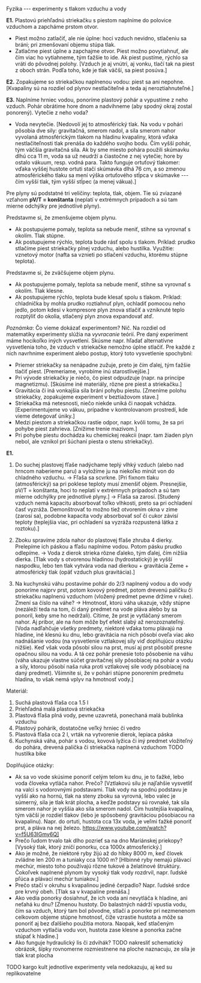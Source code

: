 Fyzika --- experimenty s tlakom vzduchu a vody

**E1.** Plastovú priehľadnú striekačku s piestom naplníme do polovice vzduchom a zapcháme prstom otvor.
* Piest možno zatlačiť, ale nie úplne: hoci vzduch nevidno, stlačeniu sa bráni; pri zmenšovaní objemu stúpa tlak.
* Zatlačme piest úplne a zapchajme otvor. Piest možno povytiahnuť, ale čím viac ho vytiahneme, tým ťažšie to ide.
Ak piest pustíme, rýchlo sa vráti do pôvodnej polohy.
[Vzduch je aj vnútri, aj vonku, tlačí tak na piest z oboch strán. Podľa toho, kde je tlak väčší, sa piest posúva.]

**E2.** Zopakujeme so striekačkou naplnenou vodou: piest sa ani nepohne.
[Kvapaliny sú na rozdiel od plynov nestlačiteľné a teda aj neroztiahnuteľné.]

**E3.** Naplníme hrniec vodou, ponoríme plastový pohár a vypustíme z neho vzduch. Pohár obrátime hore dnom a nadvihneme (aby spodný okraj zostal ponorený). Vytečie z neho voda?
* Voda nevytečie. [Nedovolí jej to atmosférický tlak. Na vodu v pohári pôsobia dve sily: gravitačná, smerom nadol, a sila smerom nahor vyvolaná atmosférickým tlakom na hladinu kvapaliny, ktorá vďaka nestlačiteľnosti tlak prenáša do každého svojho bodu. Čím vyšší pohár, tým väčšia gravitačná sila. Ak by sme miesto pohára použili skúmavku dlhú cca 11 m, voda sa už neudrží a čiastočne z nej vytečie; hore by ostalo vákuum, resp. vodná para. Takto funguje ortuťový tlakomer: vďaka vyššej hustote ortuti stačí skúmavka dlhá 76 cm, a so zmenou atmosférického tlaku sa mení výška ortuťového stĺpca v skúmavke --- čím vyšší tlak, tým vyšší stĺpec (a menej vákua).]



Pre plyny sú podstatné tri veličiny: teplota, tlak, objem. Tie sú zviazané vzťahom **pV/T = konštanta**
(neplatí v extrémnych prípadoch a sú tam mierne odchýlky pre jednotlivé plyny).

Predstavme si, že zmenšujeme objem plynu.
* Ak postupujeme pomaly, teplota sa nebude meniť, stihne sa vyrovnať s okolím. Tlak stúpne.
* Ak postupujeme rýchlo, teplota bude rásť spolu s tlakom. Príklad: prudko stlačíme piest striekačky plnej vzduchu, alebo hustilka.
Využitie: vznetový motor (nafta sa vznieti po stlačení vzduchu, ktorému stúpne teplota).

Predstavme si, že zväčšujeme objem plynu.
* Ak postupujeme pomaly, teplota sa nebude meniť, stihne sa vyrovnať s okolím. Tlak klesne.
* Ak postupujeme rýchlo, teplota bude klesať spolu s tlakom. Príklad: chladnička by mohla prudko roztiahnuť plyn, ochladiť pomocou neho jedlo, potom kdesi v kompresore plyn znova stlačiť a vzniknuté teplo rozptýliť do okolia, stlačený plyn znova expandovať atď.

_Poznámka_: Čo vieme dokázať experimentom? Nič. Na rozdiel od matematiky experimenty slúžia na *vyvracanie* teórií. Pre daný experiment máme hocikoľko iných vysvetlení. Skúsme napr. hľadať alternatívne vysvetlenia toho, že vzduch v striekačke nemožno úplne stlačiť. Pre každé z nich navrhnime experiment alebo postup, ktorý toto vysvetlenie spochybní:
* Priemer striekačky sa nenápadne zužuje, preto je čím ďalej, tým ťažšie tlačiť piest. [Premeriame, vyrobíme inú starostlivejšie.]
* Pri vývode striekačky je niečo, čo piest odpudzuje (napr. na princípe magnetizmu). [Skúsime iné materiály, rôzne pre piest a striekačku.]
* Gravitácia či iná vonkajšia sila bráni pohybu piestu. [Zmeníme polohu striekačky, zopakujeme experiment v beztiažovom stave.]
* Striekačka má netesnosti, niečo niekde uniká či naopak vchádza. [Experimentujeme vo vákuu, prípadne v kontrolovanom prostredí, kde vieme detegovať úniky.]
* Medzi piestom a striekačkou rastie odpor, napr. kvôli tomu, že sa pri pohybe piest zahrieva. [Znížime trenie mazivom.]
* Pri pohybe piestu dochádza ku chemickej reakcii (napr. tam žiaden plyn nebol, ale vznikol pri šúchaní piesta o stenu striekačky).


**E1.**
1. Do suchej plastovej fľaše nadýchame teplý vlhký vzduch (alebo nad hrncom naberieme paru) a vyložíme ju na niekoľko minút von do chladného vzduchu.
-> Fľaša sa scvrkne. [Pri fixnom tlaku (atmosférický) sa pri poklese teploty musí zmenšiť objem. Presnejšie, pV/T = konštanta, hoci to neplatí v extrémnych prípadoch a sú tam mierne odchýlky pre jednotlivé plyny.]
-> Fľaša sa zarosí. [Studený vzduch nemá kapacitu absorbovať toľko vlhkosti, preto sa pri ochladení časť vyzráža. Demonštrovať to možno tiež otvorením okna v zime (zarosí sa), podobne kapacita vody absorbovať soľ či cukor závisí teploty (teplejšia viac, pri ochladení sa vyzráža rozpustená látka z roztoku).]


5. Zboku spravíme zdola nahor do plastovej fľaše zhruba 4 dierky. Prelepíme ich páskou a fľašu naplníme vodou. Potom pásku prudko odlepíme.
-> Voda z dierok strieka rôzne ďaleko, tým ďalej, čím nižšia dierka. [Tlak vody s otvorenou hladinou (hydrostatický) je vyšší naspodku, lebo ten tlak vytvára voda nad dierkou + gravitácia Zeme + atmosférický tlak (opäť vzduch plus gravitácia).]

6. Na kuchynskú váhu postavíme pohár do 2/3 naplnený vodou a do vody ponoríme najprv prst, potom kovový predmet, potom drevenú paličku či striekačku naplnenú vzduchom (vložený predmet pevne držíme v ruke). Zmení sa číslo na váhe?
-> Hmotnosť, ktorú váha ukazuje, vždy stúpne (nezáleží teda na tom, či daný predmet na vode pláva alebo by sa ponoril, keby sme ho nedržali). Cítime, že prst je vytláčaný smerom nahor. Aj príbor, ale na ňom môže byť efekt slabý až nerozoznateľný. [Voda nadľahčuje všetky predmety, niektoré vďaka tomu plávajú na hladine, iné klesnú ku dnu, lebo gravitácia na nich pôsobí oveľa viac ako nadnášanie vodou (na vysvetlenie vztlakovej sily viď doplňujúcu otázku nižšie). Keď však voda pôsobí silou na prst, musí aj prst pôsobiť presne opačnou silou na vodu. A tá cez pohár prenesie toto pôsobenie na váhu (váha ukazuje vlastne súčet gravitačnej sily pôsobiacej na pohár a vodu a sily, ktorou pôsobí naša ruka proti vztlakovej sile vody pôsobiacej na daný predmet). Všimnite si, že v pohári stúpne ponorením predmetu hladina, to však nemá vplyv na hmotnosť vody.]

Materiál:
1. Suchá plastová fľaša cca 1.5 l
2. Priehľadná malá plastová striekačka
3. Plastová fľaša plná vody, pevne uzavretá, ponechaná malá bublinka vzduchu
4. Plastový pohárik, dostatočne veľký hrniec či vedro
5. Plastová fľaša cca 2 l, vrták na vytvorenie dierok, lepiaca páska
6. Kuchynská váha, pohár s vodou, kovová lyžica či iný predmet vložiteľný do pohára, drevená palička či striekačka naplnená vzduchom
TODO hustilka bike


Doplňujúce otázky:
* Ak sa vo vode skúsime ponoriť celým telom ku dnu, je to ťažké, lebo voda človeka vytláča nahor. Prečo? [Vztlakovú silu je najľahšie vysvetliť na valci s vodorovnými podstavami. Tlak vody na spodnú podstavu je vyšší ako na hornú, tlak na steny zboku sa vyrovná, lebo valec je súmerný, sila je tlak krát plocha, a keďže podstavy sú rovnaké, tak sila smerom nahor je vyššia ako sila smerom nadol. Čím hustejšia kvapalina, tým väčší je rozdiel tlakov (lebo je spôsobený gravitáciou pôsobiacou na kvapalinu). Napr. do ortuti, hustota cca 13x voda, je veľmi ťažké ponoriť prst, a pláva na nej železo. https://www.youtube.com/watch?v=f5U63IGmy6Q]
* Prečo ľudom trvalo tak dlho pozrieť sa na dno Mariánskej priekopy? [Vysoký tlak, ktorý zničí ponorku, cca 1000x atmosferický.]
* Ako je možné, že niektoré ryby žijú až do hĺbky 8000 m, keď človek zvládne len 200 m a tuniaky cca 1000 m? [Hlbinné ryby nemajú plávací mechúr, miesto toho používajú rôzne tukové a želatínové štruktúry. Čokoľvek naplnené plynom by vysoký tlak vody rozdrvil, napr. ľudské pľúca a plávací mechúr tuniakov.]
* Prečo stačí v okruhu s kvapalinou jediné čerpadlo? Napr. ľudské srdce pre krvný obeh. [Tlak sa v kvapaline prenáša.]
* Ako vedia ponorky dosiahnuť, že ich voda ani nevytláča k hladine, ani neťahá ku dnu? [Zmenou hustoty. Do balastných nádrží vpustia vodu, čím sa vzduch, ktorý tam bol pôvodne, stlačí a ponorke pri nezmenenom celkovom objeme stúpne hmotnosť, čiže vzrastie hustota a môže sa ponoriť aj bez ďalšieho použitia motora. Naopak, keď stlačeným vzduchom vytlačia vodu von, hustota zase klesne a ponorka začne stúpať k hladine.]
* Ako funguje hydraulický lis či zdvihák?
TODO nakresliť schematický obrázok, šípky rovnomerne rozmiestnene na ploche naznacuju, ze sila je tlak krat plocha

TODO
kargo kult
jednotlive experimenty vela nedokazuju, aj ked su replikovatelne

